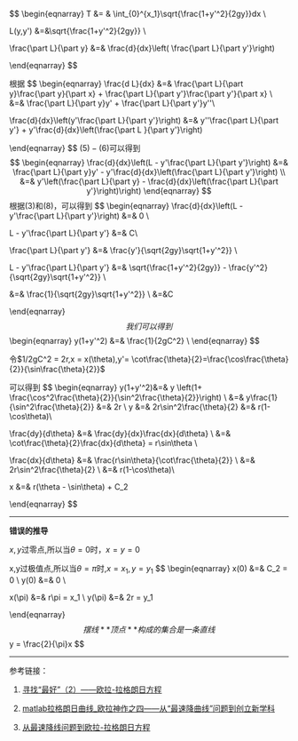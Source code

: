 $$
\begin{eqnarray}
T &= & \int_{0}^{x_1}\sqrt{\frac{1+y'^2}{2gy}}dx \\

L(y,y') &=&\sqrt{\frac{1+y'^2}{2gy}} \\

\frac{\part L}{\part y} &=& \frac{d}{dx}\left( \frac{\part L}{\part y'}\right)


\end{eqnarray}
$$

根据
$$
\begin{eqnarray}
\frac{d L}{dx} &=&  \frac{\part L}{\part y}\frac{\part y}{\part x}  + \frac{\part L}{\part y'}\frac{\part y'}{\part x}   \\
&=& \frac{\part L}{\part y}y' + \frac{\part L}{\part y'}y''\\

\frac{d}{dx}\left(y'\frac{\part L}{\part y'}\right) &=&  y''\frac{\part L}{\part y'} + y'\frac{d}{dx}\left(\frac{\part L }{\part y'}\right)


\end{eqnarray}
$$
$(5)-(6)$可以得到
$$
\begin{eqnarray}
\frac{d}{dx}\left(L - y'\frac{\part L}{\part y'}\right) &=& \frac{\part L}{\part y}y' - y'\frac{d}{dx}\left(\frac{\part L}{\part y'}\right) \\
&=& y'\left(\frac{\part L}{\part y} - \frac{d}{dx}\left(\frac{\part L}{\part y'}\right)\right)
\end{eqnarray}
$$
根据$(3)$和$(8)$，可以得到
$$
\begin{eqnarray}
\frac{d}{dx}\left(L - y'\frac{\part L}{\part y'}\right) &=& 0 \\

L - y'\frac{\part L}{\part y'} &=& C\\


\frac{\part L}{\part y'} &=&  \frac{y'}{\sqrt{2gy}\sqrt{1+y'^2}} \\

L - y'\frac{\part L}{\part y'} &=&  \sqrt{\frac{1+y'^2}{2gy}} - \frac{y'^2}{\sqrt{2gy}\sqrt{1+y'^2}} \\

&=& \frac{1}{\sqrt{2gy}\sqrt{1+y'^2}} \\
&=&C

\end{eqnarray}
$$
我们可以得到
$$
\begin{eqnarray}
y(1+y'^2) &=& \frac{1}{2gC^2} \\
\end{eqnarray}
$$


令$1/2gC^2 = 2r,x = x(\theta),y'= \cot\frac{\theta}{2}=\frac{\cos\frac{\theta}{2}}{\sin\frac{\theta}{2}}$

可以得到
$$
\begin{eqnarray}
y(1+y'^2)&=& y \left(1+ \frac{\cos^2\frac{\theta}{2}}{\sin^2\frac{\theta}{2}}\right) \\
&=& y\frac{1}{\sin^2\frac{\theta}{2}} &=& 2r
\\
y &=& 2r\sin^2\frac{\theta}{2} &=& r(1-\cos\theta)\\

\frac{dy}{d\theta} &=& \frac{dy}{dx}\frac{dx}{d\theta} \\
&=& \cot\frac{\theta}{2}\frac{dx}{d\theta} = r\sin\theta \\

\frac{dx}{d\theta} &=& \frac{r\sin\theta}{\cot\frac{\theta}{2}}
\\
&=& 2r\sin^2\frac{\theta}{2} \\
&=& r(1-\cos\theta)\\

x &=& r(\theta - \sin\theta)  + C_2

\end{eqnarray}
$$




***

**错误的推导**

$x,y$过零点,所以当$\theta = 0$时，$x=y = 0$

x,y过极值点,所以当$\theta = \pi$时,$x=x_1,y=y_1$
$$
\begin{eqnarray}
x(0) &=& C_2 = 0 \\
y(0) &=& 0 \\

x(\pi) &=&  r\pi = x_1 \\
y(\pi) &=&   2r = y_1



\end{eqnarray}
$$
摆线**顶点**构成的集合是一条直线
$$
y = \frac{2}{\pi}x
$$


****

参考链接：

1. [寻找“最好”（2）——欧拉-拉格朗日方程](https://www.cnblogs.com/bigmonkey/p/9519387.html)

2. [matlab拉格朗日曲线_欧拉神作之四——从“最速降曲线”问题到创立新学科](https://blog.csdn.net/weixin_39897127/article/details/112067472)
3. [从最速降线问题到欧拉-拉格朗日方程](https://zhuanlan.zhihu.com/p/45912984)

